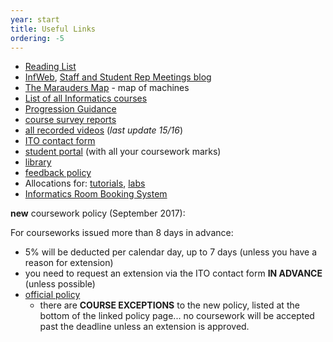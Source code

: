 ```yaml
---
year: start
title: Useful Links
ordering: -5
---
```


- [Reading List](https://goo.gl/9NkLch)
- [InfWeb](http://web.inf.ed.ac.uk/), [Staff and Student Rep Meetings blog](http://blog.inf.ed.ac.uk/issr/)
- [The Marauders Map](https://map.betterinformatics.com) - map of machines
- [List of all Informatics courses](http://course.inf.ed.ac.uk/)
- [Progression Guidance](http://web.inf.ed.ac.uk/infweb/student-services/ito/admin/progression-guidance)
- [course survey reports](http://www.inf.ed.ac.uk/admin/ITO/course-survey-reports/)
- [all recorded videos](http://groups.inf.ed.ac.uk/vision/VIDEO/) (*last update 15/16*)
- [ITO contact form](https://www.inf.ed.ac.uk/cgi-bin/iss/contact.cgi)
- [student portal](https://student.inf.ed.ac.uk/) (with all your coursework marks)
- [library](http://www.ed.ac.uk/schools-departments/information-services/library-museum-gallery)
- [feedback policy](http://www.inf.ed.ac.uk/student-services/teaching-organisation/for-taught-students/coursework-and-projects/coursework-assessment-and-feedback)
- Allocations for: [tutorials](https://portal.theon.inf.ed.ac.uk/reports/upt/open/TP072_Tutorial_Groups/), [labs](https://portal.theon.inf.ed.ac.uk/reports/upt/open/TP082_Laboratory_Groups/)
- [Informatics Room Booking System](https://rbs.inf.ed.ac.uk/ito)

**new** coursework policy (September 2017):

For courseworks issued more than 8 days in advance:

- 5% will be deducted per calendar day, up to 7 days (unless you have a reason for extension)
- you need to request an extension via the ITO contact form **IN ADVANCE** (unless possible)
- [official policy](http://web.inf.ed.ac.uk/infweb/student-services/ito/admin/coursework-projects/late-coursework-extension-requests)
  - there are **COURSE EXCEPTIONS** to the new policy, listed at the bottom of the linked policy page... no coursework will be accepted past the deadline unless an extension is approved.
